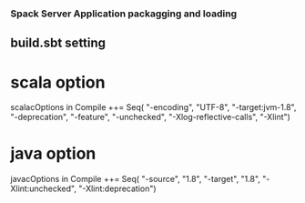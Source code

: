 ### Spack Server Application packagging and loading

## build.sbt setting
# scala option 
scalacOptions in Compile ++= Seq(
  "-encoding", "UTF-8",
  "-target:jvm-1.8",
  "-deprecation",
  "-feature",
  "-unchecked",
  "-Xlog-reflective-calls",
  "-Xlint")
# java option
javacOptions in Compile ++= Seq(
  "-source", "1.8",
  "-target", "1.8",
  "-Xlint:unchecked",
  "-Xlint:deprecation")
